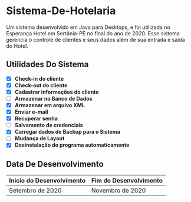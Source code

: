 # Sistema-De-Hotelaria
Um sistema desenvolvido em Java para Desktops, e foi utilizada no Esperança Hotel em Sertânia-PE no final do ano de 2020. Esse sistema gerencia o controle de clientes e seus dados além de sua entrada e saída do Hotel.
## Utilidades Do Sistema

- [x] **Check-in do cliente**
- [x] **Check-out do cliente**
- [x] **Cadastrar informações do cliente**
- [ ] **Armazenar no Banco de Dados**
- [x] **Armazenar em arquivo XML**
- [x] **Enviar e-mail**
- [x] **Recuperar senha**
- [ ] **Salvamento de credenciais**
- [x] **Carregar dados de Backup para o Sistema**
- [ ] **Mudança de Layout**
- [x] **Desinstalação do programa automaticamente**

## Data De Desenvolvimento
|Inicio do Desenvolvimento|Fim do Desenvolvimento|
|-------------------------|----------------------|
|    Setembro de 2020     |    Novembro de 2020  |


